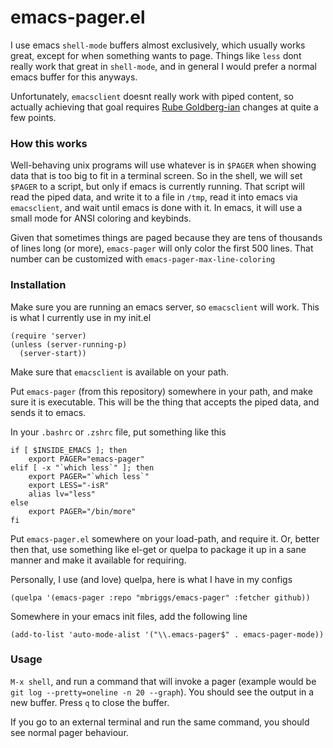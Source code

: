 # emacs-pager.el

I use emacs `shell-mode` buffers almost exclusively, which usually
works great, except for when something wants to page. Things like
`less` dont really work that great in `shell-mode`, and in general I
would prefer a normal emacs buffer for this anyways.

Unfortunately, `emacsclient` doesnt really work with piped content, so
actually achieving that goal requires
[Rube Goldberg-ian](https://www.youtube.com/watch?v=cv5WLLYo-fk)
changes at quite a few points.

### How this works

Well-behaving unix programs will use whatever is in `$PAGER` when
showing data that is too big to fit in a terminal screen. So in the
shell, we will set `$PAGER` to a script, but only if emacs is
currently running. That script will read the piped data, and write it
to a file in `/tmp`, read it into emacs via `emacsclient`, and wait
until emacs is done with it. In emacs, it will use a small mode for
ANSI coloring and keybinds.

Given that sometimes things are paged because they are tens of thousands
of lines long (or more), `emacs-pager` will only color the first 500 lines.
That number can be customized with `emacs-pager-max-line-coloring`

### Installation

Make sure you are running an emacs server, so `emacsclient` will
work. This is what I currently use in my init.el


    (require 'server)
    (unless (server-running-p)
      (server-start))

Make sure that `emacsclient` is available on your path.

Put `emacs-pager` (from this repository) somewhere in your path, and
make sure it is executable. This will be the thing that accepts the
piped data, and sends it to emacs.

In your `.bashrc` or `.zshrc` file, put something like this

    if [ $INSIDE_EMACS ]; then
        export PAGER="emacs-pager"
    elif [ -x "`which less`" ]; then
        export PAGER="`which less`"
        export LESS="-isR"
        alias lv="less"
    else
        export PAGER="/bin/more"
    fi

Put `emacs-pager.el` somewhere on your load-path, and require it. Or,
better then that, use something like el-get or quelpa to package it up
in a sane manner and make it available for requiring.

Personally, I use (and love) quelpa, here is what I have in my configs

    (quelpa '(emacs-pager :repo "mbriggs/emacs-pager" :fetcher github))

Somewhere in your emacs init files, add the following line

    (add-to-list 'auto-mode-alist '("\\.emacs-pager$" . emacs-pager-mode))

### Usage

`M-x shell`, and run a command that will invoke a pager (example would
be `git log --pretty=oneline -n 20 --graph`). You should see the
output in a new buffer. Press `q` to close the buffer.

If you go to an external terminal and run the same command, you should
see normal pager behaviour.
